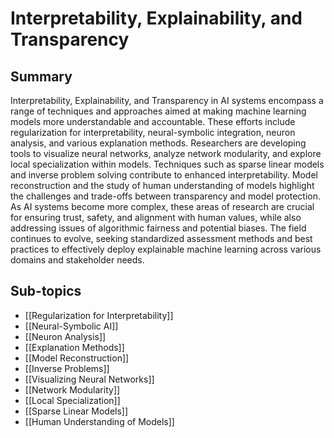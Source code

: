 # Interpretability, Explainability, and Transparency

## Summary
Interpretability, Explainability, and Transparency in AI systems encompass a range of techniques and approaches aimed at making machine learning models more understandable and accountable. These efforts include regularization for interpretability, neural-symbolic integration, neuron analysis, and various explanation methods. Researchers are developing tools to visualize neural networks, analyze network modularity, and explore local specialization within models. Techniques such as sparse linear models and inverse problem solving contribute to enhanced interpretability. Model reconstruction and the study of human understanding of models highlight the challenges and trade-offs between transparency and model protection. As AI systems become more complex, these areas of research are crucial for ensuring trust, safety, and alignment with human values, while also addressing issues of algorithmic fairness and potential biases. The field continues to evolve, seeking standardized assessment methods and best practices to effectively deploy explainable machine learning across various domains and stakeholder needs.
## Sub-topics

- [[Regularization for Interpretability]]
- [[Neural-Symbolic AI]]
- [[Neuron Analysis]]
- [[Explanation Methods]]
- [[Model Reconstruction]]
- [[Inverse Problems]]
- [[Visualizing Neural Networks]]
- [[Network Modularity]]
- [[Local Specialization]]
- [[Sparse Linear Models]]
- [[Human Understanding of Models]]
